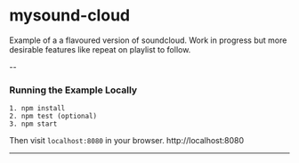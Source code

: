 # mysound-cloud

Example of a a flavoured version of soundcloud. Work in progress but more desirable features like repeat on playlist to follow.

--

### Running the Example Locally
````
1. npm install
2. npm test (optional)
3. npm start
````
Then visit `localhost:8080` in your browser.
http://localhost:8080

---
